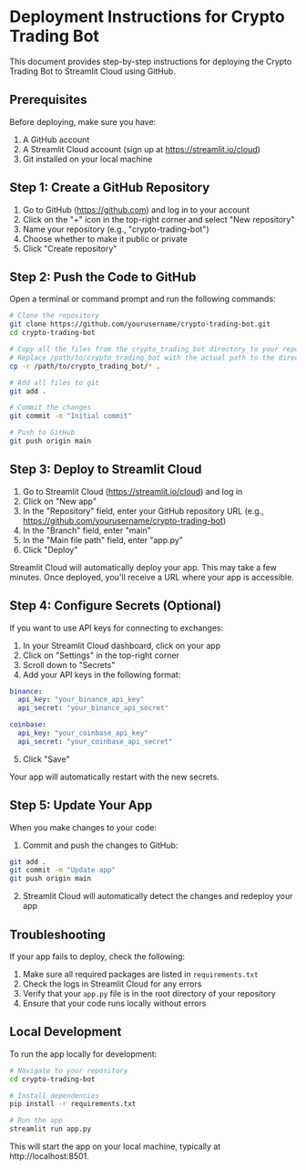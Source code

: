 # Deployment Instructions for Crypto Trading Bot

This document provides step-by-step instructions for deploying the Crypto Trading Bot to Streamlit Cloud using GitHub.

## Prerequisites

Before deploying, make sure you have:

1. A GitHub account
2. A Streamlit Cloud account (sign up at https://streamlit.io/cloud)
3. Git installed on your local machine

## Step 1: Create a GitHub Repository

1. Go to GitHub (https://github.com) and log in to your account
2. Click on the "+" icon in the top-right corner and select "New repository"
3. Name your repository (e.g., "crypto-trading-bot")
4. Choose whether to make it public or private
5. Click "Create repository"

## Step 2: Push the Code to GitHub

Open a terminal or command prompt and run the following commands:

```bash
# Clone the repository
git clone https://github.com/yourusername/crypto-trading-bot.git
cd crypto-trading-bot

# Copy all the files from the crypto_trading_bot directory to your repository
# Replace /path/to/crypto_trading_bot with the actual path to the directory
cp -r /path/to/crypto_trading_bot/* .

# Add all files to git
git add .

# Commit the changes
git commit -m "Initial commit"

# Push to GitHub
git push origin main
```

## Step 3: Deploy to Streamlit Cloud

1. Go to Streamlit Cloud (https://streamlit.io/cloud) and log in
2. Click on "New app"
3. In the "Repository" field, enter your GitHub repository URL (e.g., https://github.com/yourusername/crypto-trading-bot)
4. In the "Branch" field, enter "main"
5. In the "Main file path" field, enter "app.py"
6. Click "Deploy"

Streamlit Cloud will automatically deploy your app. This may take a few minutes. Once deployed, you'll receive a URL where your app is accessible.

## Step 4: Configure Secrets (Optional)

If you want to use API keys for connecting to exchanges:

1. In your Streamlit Cloud dashboard, click on your app
2. Click on "Settings" in the top-right corner
3. Scroll down to "Secrets"
4. Add your API keys in the following format:

```yaml
binance:
  api_key: "your_binance_api_key"
  api_secret: "your_binance_api_secret"

coinbase:
  api_key: "your_coinbase_api_key"
  api_secret: "your_coinbase_api_secret"
```

5. Click "Save"

Your app will automatically restart with the new secrets.

## Step 5: Update Your App

When you make changes to your code:

1. Commit and push the changes to GitHub:

```bash
git add .
git commit -m "Update app"
git push origin main
```

2. Streamlit Cloud will automatically detect the changes and redeploy your app

## Troubleshooting

If your app fails to deploy, check the following:

1. Make sure all required packages are listed in `requirements.txt`
2. Check the logs in Streamlit Cloud for any errors
3. Verify that your `app.py` file is in the root directory of your repository
4. Ensure that your code runs locally without errors

## Local Development

To run the app locally for development:

```bash
# Navigate to your repository
cd crypto-trading-bot

# Install dependencies
pip install -r requirements.txt

# Run the app
streamlit run app.py
```

This will start the app on your local machine, typically at http://localhost:8501.
